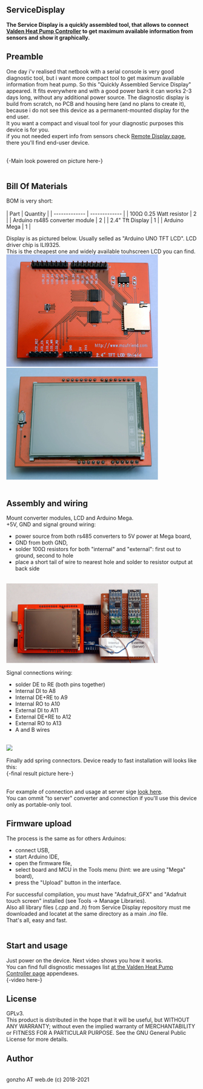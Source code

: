 ## ServiceDisplay

<b>The Service Display is a quickly assembled tool, that allows to connect [Valden Heat Pump Controller](https://github.com/openhp/HeatPumpController/) to get maximum available information from sensors and show it graphically.</b>

## Preamble
One day i'v realised that netbook with a serial console is very good diagnostic tool, but i want more compact tool to get maximum available information from heat pump. So this "Quickly Assembled Service Display" appeared. It fits everywhere and with a good power bank it can works 2-3 days long, without any additional power source. The diagnostic display is build from scratch, no PCB and housing here (and no plans to create it), because i do not see this device as a permanent-mounted display for the end user.<br>
It you want a compact and visual tool for your diagnostic purposes this device is for you.<br>
if you not needed expert info from sensors check [Remote Display page](https://github.com/openhp/Display/), there you'll find end-user device.<br><br>

{-Main look powered on picture here-}<br><br>

## Bill Of Materials
BOM is very short:
<br><br>
| Part | Quantity |
| ------------- | ------------- |
| 100Ω 0.25 Watt resistor	| 2	|
| Arduino rs485 converter module	| 2	|
| 2.4" Tft Display	| 1	|
| Arduino Mega	| 1	|

Display is as pictured below. Usually selled as "Arduino UNO TFT LCD". LCD driver chip is ILI9325.<br>This is the cheapest one and widely available touhscreen LCD you can find.<br>
<img src="./m_tft_photo_back.jpg" width="400"> <img src="./m_tft_photo_front.jpg" width="400"><br><br>

## Assembly and wiring

Mount converter modules, LCD and Arduino Mega.<br>
+5V, GND and signal ground wiring: 
- power source from both rs485 converters to 5V power at Mega board,
- GND from both GND,
- solder 100Ω resistors for both "internal" and "external": first out to ground, second to hole
- place a short tail of wire to nearest hole and solder to resistor output at back side

<br>
<img src="./m_tft_power_wiring.jpg" width="400"><br>

Signal connections wiring: <br>
- solder DE to RE (both pins together)
- Internal DI to A8
- Internal DE+RE to A9
- Internal RO to A10
- External DI to A11
- External DE+RE to A12
- External RO to A13
- A and B wires

<br>
<img src="./m_tft_485_wiring.jpg" width="400"><br>

Finally add spring connectors. Device ready to fast installation will looks like this:<br>
{-final result picture here-}<br><br>


For example of connection and usage at server sige [look here](https://github.com/openhp/HP-integration-example).<br>
You can ommit "to server" converter and connection if you'll use this device only as portable-only tool.<br> 

## Firmware upload
The process is the same as for others Arduinos:
- connect USB,
- start Arduino IDE,
- open the firmware file,
- select board and MCU in the Tools menu (hint: we are using "Mega" board),
- press the "Upload" button in the interface.

For successful compilation, you must have "Adafruit_GFX" and "Adafruit touch screen" installed (see Tools -> Manage Libraries).<br>
Also all library files (*.cpp* and *.h*) from Service Display repository must me downloaded and locatet at the same directory as a main *.ino* file.<br>
That's all, easy and fast.<br><br>

## Start and usage
Just power on the device. Next video shows you how it works.<br>
You can find full disgnostic messages list [at the Valden Heat Pump Controller page](https://github.com/openhp/HeatPumpController/) appendexes.<br>
{-video here-}

## License
GPLv3. <br>
This product is distributed in the hope that it will be useful,	but WITHOUT ANY WARRANTY; without even the implied warranty of MERCHANTABILITY or FITNESS FOR A PARTICULAR PURPOSE.  See the GNU General Public License for more details.<br>

## Author
<br>
gonzho АТ web.de (c) 2018-2021<br>

